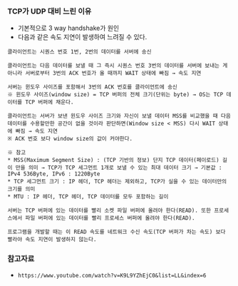 ### TCP가 UDP 대비 느린 이유
+ 기본적으로 3 way handshake가 원인
+ 다음과 같은 속도 지연이 발생하여 느려질 수 있다.
```
클라이언트는 시퀀스 번호 1번, 2번의 데이터를 서버에 송신

클라이언트는 다음 데이터를 보낼 때 그 즉시 시퀀스 번호 3번의 데이터를 서버에 보내는 게 아니라 서버로부터 3번의 ACK 번호가 올 때까지 WAIT 상태에 빠짐 → 속도 지연

서버는 윈도우 사이즈를 포함해서 3번의 ACK 번호를 클라이언트에 송신
※ 윈도우 사이즈(window size) = TCP 버퍼의 전체 크기(단위는 byte) → OS는 TCP 데이터를 TCP 버퍼에 채운다.

클라이언트는 서버가 보낸 윈도우 사이즈 크기와 자신이 보낼 데이터 MSS를 비교했을 때 다음 데이터를 수용할만한 공간이 없을 것이라 판단하면(Window size < MSS) 다시 WAIT 상태에 빠짐 → 속도 지연
※ ACK 번호 보다 window size의 값이 커야한다.

※ 참고
* MSS(Maximum Segment Size) : (TCP 기반의 정보) 단지 TCP 데이터(페이로드) 길이 만을 의미 → TCP가 TCP 세그먼트 1개로 보낼 수 있는 최대 데이터 크기 → 기본값 : IPv4 536Byte, IPv6 : 1220Byte
* TCP 세그먼트 크기 : IP 헤더, TCP 헤더는 제외하고, TCP가 실을 수 있는 데이터만의 크기를 의미
* MTU : IP 헤더, TCP 헤더, TCP 데이터를 모두 포함하는 길이

서버는 TCP 버퍼에 있는 데이터를 빨리 소켓 파일 버퍼에 올려야 한다(READ). 또한 프로세스에서 파일 버퍼에 있는 데이터를 빨리 프로세스 버퍼에 올려야 한다(READ).

프로그램을 개발할 때는 이 READ 속도를 네트워크 수신 속도(TCP 버퍼가 차는 속도) 보다 빨라야 속도 지연이 발생하지 않는다.
```

### 참고자료
+ `https://www.youtube.com/watch?v=K9L9YZhEjC0&list=LL&index=6`
